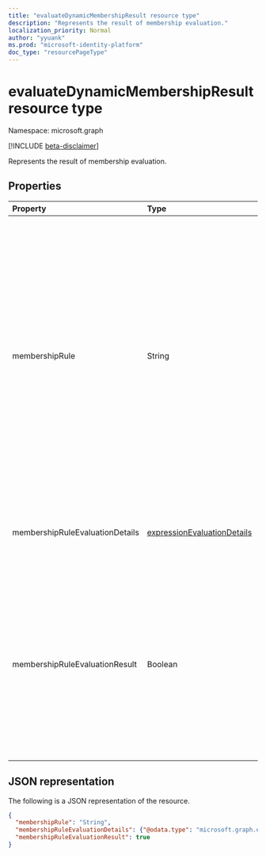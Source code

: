```yaml
---
title: "evaluateDynamicMembershipResult resource type"
description: "Represents the result of membership evaluation."
localization_priority: Normal
author: "yyuank"
ms.prod: "microsoft-identity-platform"
doc_type: "resourcePageType"
---
```


# evaluateDynamicMembershipResult resource type

Namespace: microsoft.graph

[!INCLUDE [beta-disclaimer](../../includes/beta-disclaimer.md)]

Represents the result of membership evaluation.

## Properties

| Property | Type | Description |
|:-------- |:---- |:----------- |
| membershipRule | String | If a group ID is provided, the value is the membership rule for the group. If a group ID is not provided, the value is the membership rule that was provided as a parameter. For more information, see [Dynamic membership rules for groups in Azure Active Directory](https://docs.microsoft.com/azure/active-directory/users-groups-roles/groups-dynamic-membership). |
| membershipRuleEvaluationDetails | [expressionEvaluationDetails](expressionevaluationdetails.md) | Provides a detailed anaylsis of the membership evaluation result. |
| membershipRuleEvaluationResult | Boolean | The value is `true` if the user or device is a member of the group. The value can also be `true` if a membership rule was provided and the user or device passes the rule evaluation; otherwise `false`. |

## JSON representation

The following is a JSON representation of the resource.

<!-- {
  "blockType": "resource",
  "optionalProperties": [

  ],
  "@odata.type": "microsoft.graph.evaluateDynamicMembershipResult",
  "baseType": null
}-->

```json
{
  "membershipRule": "String",
  "membershipRuleEvaluationDetails": {"@odata.type": "microsoft.graph.expressionEvaluationDetails"},
  "membershipRuleEvaluationResult": true
}
```

<!-- uuid: 16cd6b66-4b1a-43a1-adaf-3a886856ed98
2019-02-04 14:57:30 UTC -->
<!-- {
  "type": "#page.annotation",
  "description": "evaluateDynamicMembershipResult resource",
  "keywords": "",
  "section": "documentation",
  "tocPath": ""
}-->